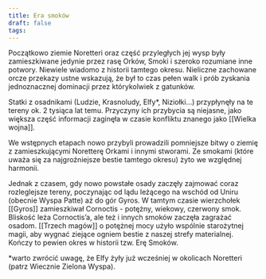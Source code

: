 ```yaml
---
title: Era smoków
draft: false
tags:
---
```

 
Początkowo ziemie Noretteri oraz część przyległych jej wysp były zamieszkiwane jedynie przez rasę Orków, Smoki i szeroko rozumiane inne potwory. Niewiele wiadomo z historii tamtego okresu. Nieliczne zachowane orcze przekazy ustne wskazują, że był to czas pełen walk i prób zyskania jednoznacznej dominacji przez którykolwiek z gatunków.

Statki z osadnikami (Ludzie, Krasnoludy, Elfy*, Niziołki…) przypłynęły na te tereny ok. 2 tysiąca lat temu. Przyczyny ich przybycia są niejasne, jako większa część informacji zaginęła w czasie konfliktu znanego jako [[Wielka wojna]].

We wstępnych etapach nowo przybyli prowadzili pomniejsze bitwy o ziemię z zamieszkującymi Noretterę Orkami i innymi stworami. Ze smokami (które uważa się za najgroźniejsze bestie tamtego okresu) żyto we względnej harmonii.

Jednak z czasem, gdy nowo powstałe osady zaczęły zajmować coraz rozleglejsze tereny, poczynając od lądu leżącego na wschód od Uniru (obecnie Wyspa Patte) aż do gór Gyros. W tamtym czasie wierzchołek [[Gyros]] zamieszkiwał Cornoctis - potężny, wiekowy, czerwony smok. Bliskość leża Cornoctis’a, ale też i innych smoków zaczęła zagrażać osadom. [[Trzech magów]] o potężnej mocy użyło wspólnie starożytnej magii, aby wygnać ziejące ogniem bestie z naszej strefy materialnej. Kończy to pewien okres w historii tzw. Erę Smoków.

*warto zwrócić uwagę, że Elfy żyły już wcześniej w okolicach Noretteri (patrz Wiecznie Zielona Wyspa).
